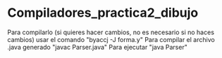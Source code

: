 # Compiladores_practica2_dibujo
Para compilarlo (si quieres hacer cambios, no es necesario si no haces cambios) usar el comando "byaccj -J forma.y"
Para compilar el archivo .java generado "javac Parser.java"
Para ejecutar "java Parser"
